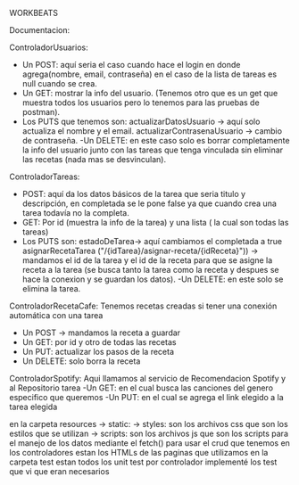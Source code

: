 WORKBEATS

Documentacion:

ControladorUsuarios:
- Un POST: aquí seria el caso cuando hace el login en donde agrega(nombre, email, contraseña) en el caso de la lista de tareas es null cuando se crea.
- Un GET: mostrar la info del usuario. (Tenemos otro que es un get que muestra todos los usuarios pero lo tenemos para las pruebas de postman).
- Los PUTS que tenemos son:
	actualizarDatosUsuario -> aquí solo actualiza el nombre y el email.
	actualizarContrasenaUsuario -> cambio de contraseña.
-Un DELETE: en este caso solo es borrar completamente la info del usuario junto con las tareas que tenga vinculada sin eliminar las recetas (nada mas se desvinculan).

ControladorTareas:
- POST: aquí da los datos básicos de la tarea que seria titulo y descripción, en completada se le pone false ya que cuando crea una tarea todavía no la completa.
- GET: Por id (muestra la info de la tarea) y una lista ( la cual son todas las tareas)
- Los PUTS son:
	estadoDeTarea-> aquí cambiamos el completada a true
	asignarRecetaTarea ("/{idTarea}/asignar-receta/{idReceta}")) -> mandamos el id de la tarea y el id de la receta para que se asigne la receta a la tarea (se busca tanto la tarea como la receta y despues se hace la conexion y se guardan los datos).
-Un DELETE: en este solo se elimina la tarea.

ControladorRecetaCafe: Tenemos recetas creadas si tener una conexión automática con una tarea
- Un POST -> mandamos la receta a guardar
- Un GET: por id y otro de todas las recetas
- Un PUT:  actualizar los pasos de la receta
- Un DELETE: solo borra la receta

ControladorSpotify: Aqui llamamos al servicio de Recomendacion Spotify y al Repositorio tarea
-Un GET: en el cual busca las canciones del genero especifico que queremos
-Un PUT: en el cual se agrega el link elegido a la tarea elegida


en la carpeta resources
                -> static: 
			-> styles: son los archivos css que son los estilos que se utilizan 
   			-> scripts: son los archivos js que son los scripts para el manejo de los datos mediante el fetch() para usar el crud que tenemos en los controladores
      			estan los HTMLs de las paginas que utilizamos 
en la carpeta test
    estan todos los unit test por controlador implementé los test que vi que eran necesarios
